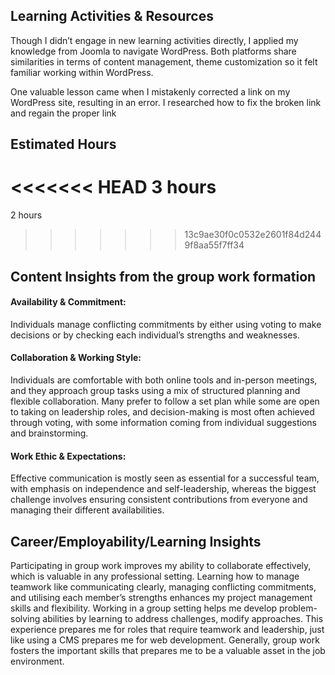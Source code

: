 ## Learning Activities & Resources
Though I didn’t engage in new learning activities directly, I applied my knowledge from Joomla to navigate WordPress. Both platforms share similarities in terms of content management, theme customization so it felt familiar working within WordPress.

One valuable lesson came when I mistakenly corrected a link on my WordPress site, resulting in an error. I researched how to fix the broken link and regain the proper link

## Estimated Hours
<<<<<<< HEAD
3 hours
=======
2 hours
>>>>>>> 13c9ae30f0c0532e2601f84d2449f8aa55f7ff34

## Content Insights from the group work formation

#### Availability & Commitment:
Individuals manage conflicting commitments by either using voting to make decisions or by checking each individual’s strengths and weaknesses.

#### Collaboration & Working Style:
Individuals are comfortable with both online tools and in-person meetings, and they approach group tasks using a mix of structured planning and flexible collaboration. Many prefer to follow a set plan while some are open to taking on leadership roles, and decision-making is most often achieved through voting, with some information coming from individual suggestions and brainstorming.

#### Work Ethic & Expectations:
Effective communication is mostly seen as essential for a successful team, with emphasis on independence and self-leadership, whereas the biggest challenge involves ensuring consistent contributions from everyone and managing their different availabilities.

## Career/Employability/Learning Insights
 
Participating in group work improves my ability to collaborate effectively, which is valuable in any professional setting. Learning how to manage teamwork like communicating clearly, managing conflicting commitments, and utilising each member’s strengths enhances my project management skills and flexibility. Working in a group setting helps me develop problem-solving abilities by learning to address challenges, modify approaches. This experience prepares me for roles that require teamwork and leadership, just like using a CMS prepares me for web development. Generally, group work fosters the important skills that prepares me to be a valuable asset in the job environment.
